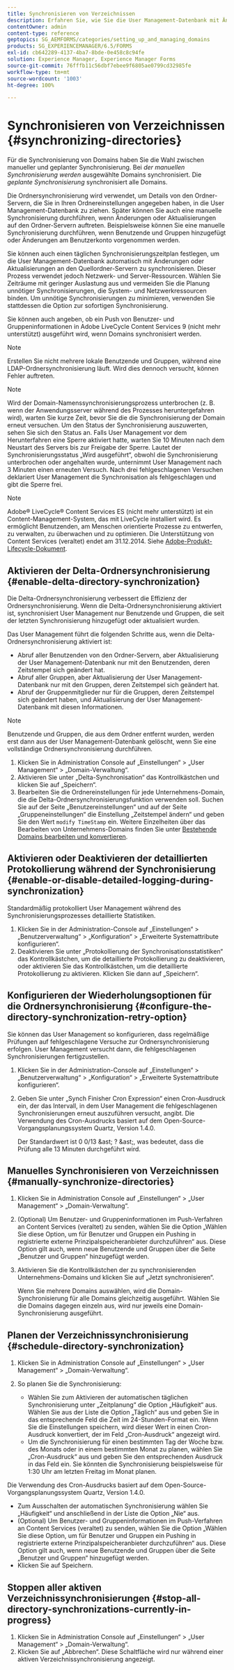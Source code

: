 ```yaml
---
title: Synchronisieren von Verzeichnissen
description: Erfahren Sie, wie Sie die User Management-Datenbank mit Änderungen an den Quellordner-Servern mithilfe einer manuellen oder geplanten Synchronisierung synchronisieren.
contentOwner: admin
content-type: reference
geptopics: SG_AEMFORMS/categories/setting_up_and_managing_domains
products: SG_EXPERIENCEMANAGER/6.5/FORMS
exl-id: cb642289-4137-4ba7-8bde-0e458c8c94fe
solution: Experience Manager, Experience Manager Forms
source-git-commit: 76fffb11c56dbf7ebee9f6805ae0799cd32985fe
workflow-type: tm+mt
source-wordcount: '1003'
ht-degree: 100%

---
```


# Synchronisieren von Verzeichnissen {#synchronizing-directories}

Für die Synchronisierung von Domains haben Sie die Wahl zwischen manueller und geplanter Synchronisierung. Bei *der manuellen Synchronisierung werden* ausgewählte Domains synchronisiert. Die *geplante Synchronisierung* synchronisiert alle Domains.

Die Ordnersynchronisierung wird verwendet, um Details von den Ordner-Servern, die Sie in Ihren Ordnereinstellungen angegeben haben, in die User Management-Datenbank zu ziehen. Später können Sie auch eine manuelle Synchronisierung durchführen, wenn Änderungen oder Aktualisierungen auf den Ordner-Servern auftreten. Beispielsweise können Sie eine manuelle Synchronisierung durchführen, wenn Benutzende und Gruppen hinzugefügt oder Änderungen am Benutzerkonto vorgenommen werden.

Sie können auch einen täglichen Synchronisierungszeitplan festlegen, um die User Management-Datenbank automatisch mit Änderungen oder Aktualisierungen an den Quellordner-Servern zu synchronisieren. Dieser Prozess verwendet jedoch Netzwerk- und Server-Ressourcen. Wählen Sie Zeiträume mit geringer Auslastung aus und vermeiden Sie die Planung unnötiger Synchronisierungen, die System- und Netzwerkressourcen binden. Um unnötige Synchronisierungen zu minimieren, verwenden Sie stattdessen die Option zur sofortigen Synchronisierung.

Sie können auch angeben, ob ein Push von Benutzer- und Gruppeninformationen in Adobe LiveCycle Content Services 9 (nicht mehr unterstützt) ausgeführt wird, wenn Domains synchronisiert werden.

>[!NOTE]
>
>Erstellen Sie nicht mehrere lokale Benutzende und Gruppen, während eine LDAP-Ordnersynchronisierung läuft. Wird dies dennoch versucht, können Fehler auftreten.

>[!NOTE]
>
>Wird der Domain-Namenssynchronisierungsprozess unterbrochen (z. B. wenn der Anwendungsserver während des Prozesses heruntergefahren wird), warten Sie kurze Zeit, bevor Sie die die Synchronisierung der Domain erneut versuchen. Um den Status der Synchronisierung auszuwerten, sehen Sie sich den Status an. Falls User Management vor dem Herunterfahren eine Sperre aktiviert hatte, warten Sie 10 Minuten nach dem Neustart des Servers bis zur Freigabe der Sperre. Lautet der Synchronisierungsstatus „Wird ausgeführt“, obwohl die Synchronisierung unterbrochen oder angehalten wurde, unternimmt User Management nach 3 Minuten einen erneuten Versuch. Nach drei fehlgeschlagenen Versuchen deklariert User Management die Synchronisation als fehlgeschlagen und gibt die Sperre frei.

>[!NOTE]
>
>Adobe® LiveCycle® Content Services ES (nicht mehr unterstützt) ist ein Content-Management-System, das mit LiveCycle installiert wird. Es ermöglicht Benutzenden, am Menschen orientierte Prozesse zu entwerfen, zu verwalten, zu überwachen und zu optimieren. Die Unterstützung von Content Services (veraltet) endet am 31.12.2014. Siehe [Adobe-Produkt-Lifecycle-Dokument](https://www.adobe.com/de/support/products/enterprise/eol/eol_matrix.html).

## Aktivieren der Delta-Ordnersynchronisierung {#enable-delta-directory-synchronization}

Die Delta-Ordnersynchronisierung verbessert die Effizienz der Ordnersynchronisierung. Wenn die Delta-Ordnersynchronisierung aktiviert ist, synchronisiert User Management nur Benutzende und Gruppen, die seit der letzten Synchronisierung hinzugefügt oder aktualisiert wurden.

Das User Management führt die folgenden Schritte aus, wenn die Delta-Ordnersynchronisierung aktiviert ist:

* Abruf aller Benutzenden von den Ordner-Servern, aber Aktualisierung der User Management-Datenbank nur mit den Benutzenden, deren Zeitstempel sich geändert hat.
* Abruf aller Gruppen, aber Aktualisierung der User Management-Datenbank nur mit den Gruppen, deren Zeitstempel sich geändert hat.
* Abruf der Gruppenmitglieder nur für die Gruppen, deren Zeitstempel sich geändert haben, und Aktualisierung der User Management-Datenbank mit diesen Informationen.

>[!NOTE]
>
>Benutzende und Gruppen, die aus dem Ordner entfernt wurden, werden erst dann aus der User Management-Datenbank gelöscht, wenn Sie eine vollständige Ordnersynchronisierung durchführen.

1. Klicken Sie in Administration Console auf „Einstellungen“ > „User Management“ > „Domain-Verwaltung“.
1. Aktivieren Sie unter „Delta-Synchronisation“ das Kontrollkästchen und klicken Sie auf „Speichern“.
1. Bearbeiten Sie die Ordnereinstellungen für jede Unternehmens-Domain, die die Delta-Ordnersynchronisierungsfunktion verwenden soll. Suchen Sie auf der Seite „Benutzereinstellungen“ und auf der Seite „Gruppeneinstellungen“ die Einstellung „Zeitstempel ändern“ und geben Sie den Wert `modify TimeStamp` ein. Weitere Einzelheiten über das Bearbeiten von Unternehmens-Domains finden Sie unter [Bestehende Domains bearbeiten und konvertieren](/help/forms/using/admin-help/editing-converting-existing-domains.md#editing-and-converting-existing-domains).

## Aktivieren oder Deaktivieren der detaillierten Protokollierung während der Synchronisierung {#enable-or-disable-detailed-logging-during-synchronization}

Standardmäßig protokolliert User Management während des Synchronisierungsprozesses detaillierte Statistiken.

1. Klicken Sie in der Administration-Console auf „Einstellungen“ > „Benutzerverwaltung“ > „Konfiguration“ > „Erweiterte Systemattribute konfigurieren“.
1. Deaktivieren Sie unter „Protokollierung der Synchronisationsstatistiken“ das Kontrollkästchen, um die detaillierte Protokollierung zu deaktivieren, oder aktivieren Sie das Kontrollkästchen, um die detaillierte Protokollierung zu aktivieren. Klicken Sie dann auf „Speichern“.

## Konfigurieren der Wiederholungsoptionen für die Ordnersynchronisierung {#configure-the-directory-synchronization-retry-option}

Sie können das User Management so konfigurieren, dass regelmäßige Prüfungen auf fehlgeschlagene Versuche zur Ordnersynchronisierung erfolgen. User Management versucht dann, die fehlgeschlagenen Synchronisierungen fertigzustellen.

1. Klicken Sie in der Administration-Console auf „Einstellungen“ > „Benutzerverwaltung“ > „Konfiguration“ > „Erweiterte Systemattribute konfigurieren“.
1. Geben Sie unter „Synch Finisher Cron Expression“ einen Cron-Ausdruck ein, der das Intervall, in dem User Management die fehlgeschlagenen Synchronisierungen erneut auszuführen versucht, angibt. Die Verwendung des Cron-Ausdrucks basiert auf dem Open-Source-Vorgangsplanungssystem Quartz, Version 1.4.0.

   Der Standardwert ist 0 0/13 &amp;ast; ? &amp;ast;, was bedeutet, dass die Prüfung alle 13 Minuten durchgeführt wird.

## Manuelles Synchronisieren von Verzeichnissen {#manually-synchronize-directories}

1. Klicken Sie in Administration Console auf „Einstellungen“ > „User Management“ > „Domain-Verwaltung“.
1. (Optional) Um Benutzer- und Gruppeninformationen im Push-Verfahren an Content Services (veraltet) zu senden, wählen Sie die Option „Wählen Sie diese Option, um für Benutzer und Gruppen ein Pushing in registrierte externe Prinzipalspeicheranbieter durchzuführen“ aus. Diese Option gilt auch, wenn neue Benutzende und Gruppen über die Seite „Benutzer und Gruppen“ hinzugefügt werden.
1. Aktivieren Sie die Kontrollkästchen der zu synchronisierenden Unternehmens-Domains und klicken Sie auf „Jetzt synchronisieren“.

   Wenn Sie mehrere Domains auswählen, wird die Domain-Synchronisierung für alle Domains gleichzeitig ausgeführt. Wählen Sie die Domains dagegen einzeln aus, wird nur jeweils eine Domain-Synchronisierung ausgeführt.

## Planen der Verzeichnissynchronisierung {#schedule-directory-synchronization}

1. Klicken Sie in Administration Console auf „Einstellungen“ > „User Management“ > „Domain-Verwaltung“.
1. So planen Sie die Synchronisierung:

   * Wählen Sie zum Aktivieren der automatischen täglichen Synchronisierung unter „Zeitplanung“ die Option „Häufigkeit“ aus. Wählen Sie aus der Liste die Option „Täglich“ aus und geben Sie in das entsprechende Feld die Zeit im 24-Stunden-Format ein. Wenn Sie die Einstellungen speichern, wird dieser Wert in einen Cron-Ausdruck konvertiert, der im Feld „Cron-Ausdruck“ angezeigt wird.
   * Um die Synchronisierung für einen bestimmten Tag der Woche bzw. des Monats oder in einem bestimmten Monat zu planen, wählen Sie „Cron-Ausdruck“ aus und geben Sie den entsprechenden Ausdruck in das Feld ein. Sie könnten die Synchronisierung beispielsweise für 1:30 Uhr am letzten Freitag im Monat planen. 

Die Verwendung des Cron-Ausdrucks basiert auf dem Open-Source-Vorgangsplanungssystem Quartz, Version 1.4.0.

* Zum Ausschalten der automatischen Synchronisierung wählen Sie „Häufigkeit“ und anschließend in der Liste die Option „Nie“ aus.
* (Optional) Um Benutzer- und Gruppeninformationen im Push-Verfahren an Content Services (veraltet) zu senden, wählen Sie die Option „Wählen Sie diese Option, um für Benutzer und Gruppen ein Pushing in registrierte externe Prinzipalspeicheranbieter durchzuführen“ aus. Diese Option gilt auch, wenn neue Benutzende und Gruppen über die Seite „Benutzer und Gruppen“ hinzugefügt werden.
* Klicken Sie auf Speichern.

## Stoppen aller aktiven Verzeichnissynchronisierungen {#stop-all-directory-synchronizations-currently-in-progress}

1. Klicken Sie in Administration Console auf „Einstellungen“ > „User Management“ > „Domain-Verwaltung“.
1. Klicken Sie auf „Abbrechen“. Diese Schaltfläche wird nur während einer aktiven Verzeichnissynchronisierung angezeigt.
